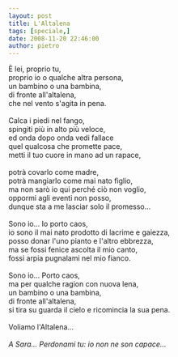 ```yaml
---
layout: post
title: L'Altalena
tags: [speciale,]
date: 2008-11-20 22:46:00
author: pietro
---
```

È lei, proprio tu,<br/>proprio io o qualche altra persona,<br/>un bambino o una bambina,<br/>di fronte all'altalena,<br/>che nel vento s'agita in pena.<br/><br/>Calca i piedi nel fango,<br/>spingiti più in alto più veloce,<br/>ed onda dopo onda vedi fallace<br/>quel qualcosa che promette pace,<br/>metti il tuo cuore in mano ad un rapace,<br/><br/>potrà covarlo come madre,<br/>potrà mangiarlo come mai nato figlio,<br/>ma non sarò io qui perché ciò non voglio,<br/>oppormi agli eventi non posso,<br/>dunque sta a me lasciar solo il promesso...<br/><br/>Sono io... Io porto caos,<br/>io sono il mai nato prodotto di lacrime e gaiezza,<br/>posso donar l'uno pianto e l'altro ebbrezza,<br/>ma se fossi fenice ascolta il mio canto,<br/>fossi arpia pugnalami nel mio fianco.<br/><br/>Sono io... Porto caos,<br/>ma per qualche ragion con nuova lena,<br/>un bambino o una bambina,<br/>di fronte all'altalena,<br/>si tira su guarda il cielo e ricomincia la sua pena.<br/><br/>Voliamo l'Altalena...<br/><br/><span style="font-style: italic">A Sara... Perdonami tu: io non ne son capace...</span>

